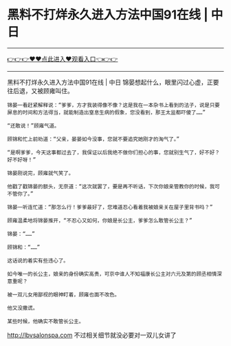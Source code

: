 # 黑料不打烊永久进入方法中国91在线 | 中日

<hr/><a href="https://github.com/qiuhjg/faxd/issues/1">👉👉👉♥♥点此进入♥观看入口👈👉👉</a><hr/>

黑料不打烊永久进入方法中国91在线 | 中日
锦晏想起什么，眼里闪过心虚，正要往后退，又被顾雍叫住。

    锦晏一看赶紧解释说：“爹爹，方才我装得像不像？这是我在一本杂书上看到的法子，说是只要屏息的时间和方法得当，就能制造出窒息生病的假象，您没看到，那王太监都吓傻了……”

    “还敢说！”顾雍气道。

    顾锦和忙上前劝道：“父亲，晏晏如今没事，您就不要追究她刚才的淘气了。”

    “是啊爹爹，今天这事都过去了，我保证以后我绝不做你们担心的事，您就别生气了，好不好？好不好呀！”

    锦晏刚说完，顾雍就气笑了。

    他戳了戳锦晏的额头，无奈道：“这次就罢了，要是再不听话，下次你娘亲管教你的时候，我可不管你了。”

    锦晏一听连忙道：“那怎么行！爹爹最好了，您难道忍心看着我被娘亲关在屋子里背书吗？”

    顾雍温柔地将锦晏推开，“不忍心又如何，你娘是长公主，爹爹怎么敢管长公主？”

    锦晏：“……”

    顾锦和：“……”

    这话说的着实有些违心了。

    如今唯一的长公主，娘亲的身份确实高贵，可京中谁人不知福康长公主对六元及第的顾丞相情深意重呢？

    被一双儿女用鄙视的眼神盯着，顾雍也面不改色。

    他又没撒谎。

    某些时候，他确实不敢管长公主。
http://lbvsalonspa.com
    不过相关细节就没必要对一双儿女讲了
